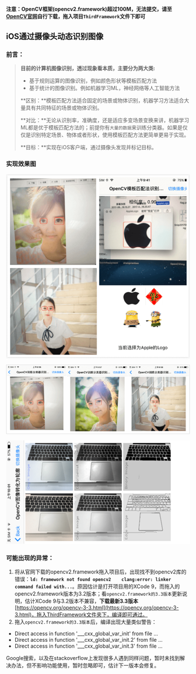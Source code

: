 #### **注意：OpenCV框架(opencv2.framework)超过100M，无法提交，请至[OpenCV官网](http://opencv.org)自行下载，拖入项目`ThirdFramework`文件下即可**

## iOS通过摄像头动态识别图像

### 前言：

> **目前的计算机图像识别，透过现象看本质，主要分为两大类:**
> 
> * 基于规则运算的图像识别，例如颜色形状等模板匹配方法
> * 基于统计的图像识别。例如机器学习ML，神经网络等人工智能方法
> 
> **区别：**模板匹配方法适合固定的场景或物体识别，机器学习方法适合大量具有共同特征的场景或物体识别。
> 
> **对比：**无论从识别率，准确度，还是适应多变场景变换来讲，机器学习ML都是优于模板匹配方法的；前提你有`大量的数据`来训练分类器。如果是仅仅是识别特定场景、物体或者形状，使用模板匹配方法更简单更易于实现。
> 
> **目标：**实现在iOS客户端，通过摄像头发现并标记目标。
> 

### 实现效果图

![效果图](https://raw.githubusercontent.com/muzipiao/GitHubImages/master/OpenCVImg/OpenCVBlogImage/OpenCVBlogMergeImg.png)

![logo](https://raw.githubusercontent.com/muzipiao/GitHubImages/master/OpenCVImg/OpenCVBlogImage/MLMerge.png)

![OpenCV处理图像](https://raw.githubusercontent.com/muzipiao/GitHubImages/master/OpenCVImg/OpenCVBlogImage/OpenCVToPsImg.PNG)


### 可能出现的异常：

1. 将从官网下载的opencv2.framework拖入项目后，出现找不到opencv2库的错误：**`ld: framework not found opencv2    clang:error: linker command failed with...`**。原因估计是打开项目用的XCode 9，而拖入的opencv2.framework版本为3.2版本；看`opencv2.framework的3.3版本`更新说明，估计XCode 9与3.2版本不兼容，**下载最新3.3版本**[https://opencv.org/opencv-3-3.html](https://opencv.org/opencv-3-3.html)，拖入ThirdFramework文件夹下，编译即可通过。
2. 拖入`opencv2.framework的3.3版本`后，编译出现大量类似警告：

* Direct access in function '\_\_\_cxx\_global\_var\_init' from file ...
* Direct access in function '\_\_\_cxx\_global\_var\_init.2' from file ... 
* Direct access in function '\_\_\_cxx\_global\_var\_init.3' from file ...  

Google搜索，以及在stackoverflow上发现很多人遇到同样问题，暂时未找到解决办法，但不影响功能使用，暂时忽略即可，估计下一版本会修复。
